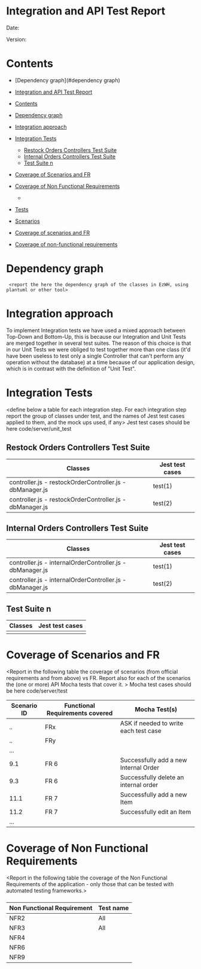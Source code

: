 # Integration and API Test Report

Date:

Version:

# Contents

- [Dependency graph](#dependency graph)

- [Integration and API Test Report](#integration-and-api-test-report)
- [Contents](#contents)
- [Dependency graph](#dependency-graph)
- [Integration approach](#integration-approach)
- [Integration Tests](#integration-tests)
  - [Restock Orders Controllers Test Suite](#restock-orders-controllers-test-suite)
  - [Internal Orders Controllers Test Suite](#internal-orders-controllers-test-suite)
  - [Test Suite n](#test-suite-n)
- [Coverage of Scenarios and FR](#coverage-of-scenarios-and-fr)
- [Coverage of Non Functional Requirements](#coverage-of-non-functional-requirements)
    - [](#)

- [Tests](#tests)

- [Scenarios](#scenarios)

- [Coverage of scenarios and FR](#scenario-coverage)
- [Coverage of non-functional requirements](#nfr-coverage)



# Dependency graph 

     <report the here the dependency graph of the classes in EzWH, using plantuml or other tool>
     
# Integration approach
To implement Integration tests we have used a mixed approach between Top-Down and Bottom-Up, this is because our Integration and Unit Tests are merged together in several test suites.
The reason of this choice is that in our Unit Tests we were obliged to test together more than one class (it'd have been useless to test only a single Controller that can't perform any operation without the database) at a time because of our application design, which is in contrast with the definition of "Unit Test".


    


#  Integration Tests


   <define below a table for each integration step. For each integration step report the group of classes under test, and the names of
     Jest test cases applied to them, and the mock ups used, if any> Jest test cases should be here code/server/unit_test

## Restock Orders Controllers Test Suite 
| Classes                                                  | Jest test cases |
| -------------------------------------------------------- | --------------- |
| controller.js - restockOrderController.js - dbManager.js | test(1)         |
| controller.js - restockOrderController.js - dbManager.js | test(2)         |



## Internal Orders Controllers Test Suite
| Classes                                                   | Jest test cases |
| --------------------------------------------------------- | --------------- |
| controller.js - internalOrderController.js - dbManager.js | test(1)         |
| controller.js - internalOrderController.js - dbManager.js | test(2)         |


## Test Suite n 

   
| Classes | Jest test cases |
| ------- | --------------- |
|         |                 |





# Coverage of Scenarios and FR


<Report in the following table the coverage of  scenarios (from official requirements and from above) vs FR. 
Report also for each of the scenarios the (one or more) API Mocha tests that cover it. >  Mocha test cases should be here code/server/test




| Scenario ID | Functional Requirements covered | Mocha  Test(s)                        |
| ----------- | ------------------------------- | ------------------------------------- |
| ..          | FRx                             | ASK if needed to write each test case |
| ..          | FRy                             |                                       |
| ...         |                                 |                                       |
| 9.1         | FR 6                            | Successfully add a new Internal Order |
| 9.3         | FR 6                            | Successfully delete an internal order |
| 11.1        | FR 7                            | Successfully add a new Item           |
| 11.2        | FR 7                            | Successfully edit an Item             |
| ...         |                                 |                                       |



# Coverage of Non Functional Requirements


<Report in the following table the coverage of the Non Functional Requirements of the application - only those that can be tested with automated testing frameworks.>


### 

| Non Functional Requirement | Test name |
| -------------------------- | --------- |
| NFR2                       | All       |
| NFR3                       | All       |
| NFR4                       |           |
| NFR6                       |           |
| NFR9                       |           |
